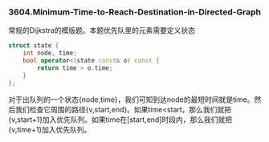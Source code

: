 ### 3604.Minimum-Time-to-Reach-Destination-in-Directed-Graph

常规的Dijkstra的模版题。本题优先队里的元素需要定义状态
```cpp
struct state {
    int node, time;
    bool operator<(state const& o) const {
        return time > o.time;
    }
};
```
对于出队列的一个状态{node,time}，我们可知到达node的最短时间就是time。然后我们检查它周围的路径{v,start,end}。如果time<start，那么我们就把{v,start+1}加入优先队列。如果time在[start,end]时段内，那么我们就把{v,time+1}加入优先队列。
